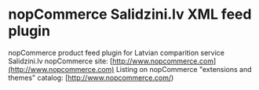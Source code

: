 ﻿nopCommerce Salidzini.lv XML feed plugin
===========
nopCommerce product feed plugin for Latvian comparition service Salidzini.lv
nopCommerce site: [http://www.nopcommerce.com](http://www.nopcommerce.com)
Listing on nopCommerce "extensions and themes" catalog: [http://www.nopcommerce.com/)
